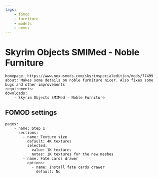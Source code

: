 ```yaml
---
tags:
    - fomod
    - furniture
    - models
    - nexus
---
```


# Skyrim Objects SMIMed - Noble Furniture

```project_info
homepage: https://www.nexusmods.com/skyrimspecialedition/mods/77499
about: Makes some details on noble furniture nicer. Also fixes some bugs and other improvements
requirements:
downloads:
    - Skyrim Objects SMIMed - Noble Furniture
```

## FOMOD settings

```fomod_settings
pages:
    - name: Step 1
      sections:
        - name: Texture size
          default: 4K textures
          selected:
            value: 1K textures
            notes: 1K textures for the new meshes
        - name: Fate cards drawer
          options:
            - name: Install fate cards drawer
              default: No
```
